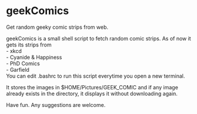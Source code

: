 geekComics
==========

Get random geeky comic strips from web.

geekComics is a small shell script to fetch random comic strips. As of now it gets its strips from
  <br>- xkcd
  <br>- Cyanide & Happiness
  <br>- PhD Comics
  <br>- Garfield  
You can edit .bashrc to run this script everytime you open a new terminal.

It stores the images in $HOME/Pictures/GEEK_COMIC and if any image already exists in the directory, it displays it without downloading again.

Have fun. Any suggestions are welcome.

